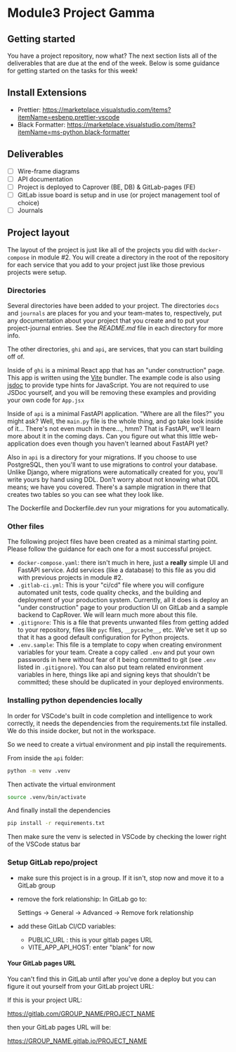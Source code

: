 # Module3 Project Gamma

## Getting started

You have a project repository, now what? The next section
lists all of the deliverables that are due at the end of the
week. Below is some guidance for getting started on the
tasks for this week!

## Install Extensions

-   Prettier: <https://marketplace.visualstudio.com/items?itemName=esbenp.prettier-vscode>
-   Black Formatter: <https://marketplace.visualstudio.com/items?itemName=ms-python.black-formatter>

## Deliverables

-   [ ] Wire-frame diagrams
-   [ ] API documentation
-   [ ] Project is deployed to Caprover (BE, DB) & GitLab-pages (FE)
-   [ ] GitLab issue board is setup and in use (or project management tool of choice)
-   [ ] Journals

## Project layout

The layout of the project is just like all of the projects
you did with `docker-compose` in module #2. You will create
a directory in the root of the repository for each service
that you add to your project just like those previous
projects were setup.

### Directories

Several directories have been added to your project. The
directories `docs` and `journals` are places for you and
your team-mates to, respectively, put any documentation
about your project that you create and to put your
project-journal entries. See the _README.md_ file in each
directory for more info.

The other directories, `ghi` and `api`, are services, that
you can start building off of.

Inside of `ghi` is a minimal React app that has an "under construction" page.
This app is written using the [Vite](https://vitejs.dev/) bundler. The example
code is also using [jsdoc](https://jsdoc.app/) to provide type hints for
JavaScript. You are not required to use JSDoc yourself, and you will be removing
these examples and providing your own code for `App.jsx`

Inside of `api` is a minimal FastAPI application.
"Where are all the files?" you might ask? Well, the
`main.py` file is the whole thing, and go take look inside
of it... There's not even much in there..., hmm? That is
FastAPI, we'll learn more about it in the coming days. Can
you figure out what this little web-application does even
though you haven't learned about FastAPI yet?

Also in `api` is a directory for your migrations.
If you choose to use PostgreSQL, then you'll want to use
migrations to control your database. Unlike Django, where
migrations were automatically created for you, you'll write
yours by hand using DDL. Don't worry about not knowing what
DDL means; we have you covered. There's a sample migration
in there that creates two tables so you can see what they
look like.

The Dockerfile and Dockerfile.dev run your migrations
for you automatically.

### Other files

The following project files have been created as a minimal
starting point. Please follow the guidance for each one for
a most successful project.

-   `docker-compose.yaml`: there isn't much in here, just a
    **really** simple UI and FastAPI service. Add services
    (like a database) to this file as you did with previous
    projects in module #2.
-   `.gitlab-ci.yml`: This is your "ci/cd" file where you will
    configure automated unit tests, code quality checks, and
    the building and deployment of your production system.
    Currently, all it does is deploy an "under construction"
    page to your production UI on GitLab and a sample backend
    to CapRover. We will learn much more about this file.
-   `.gitignore`: This is a file that prevents unwanted files
    from getting added to your repository, files like
    `pyc` files, `__pycache__`, etc. We've set it up so that
    it has a good default configuration for Python projects.
-   `.env.sample`: This file is a template to copy when
    creating environment variables for your team. Create a
    copy called `.env` and put your own passwords in here
    without fear of it being committed to git (see `.env`
    listed in `.gitignore`). You can also put team related
    environment variables in here, things like api and signing
    keys that shouldn't be committed; these should be
    duplicated in your deployed environments.

### Installing python dependencies locally

In order for VSCode's built in code completion and intelligence to
work correctly, it needs the dependencies from the requirements.txt file
installed. We do this inside docker, but not in the workspace.

So we need to create a virtual environment and pip install the requirements.

From inside the `api` folder:

```bash
python -m venv .venv
```

Then activate the virtual environment

```bash
source .venv/bin/activate
```

And finally install the dependencies

```bash
pip install -r requirements.txt
```

Then make sure the venv is selected in VSCode by checking the lower right of the
VSCode status bar

### Setup GitLab repo/project

-   make sure this project is in a group. If it isn't, stop
    now and move it to a GitLab group
-   remove the fork relationship: In GitLab go to:

    Settings -> General -> Advanced -> Remove fork relationship

-   add these GitLab CI/CD variables:
    -   PUBLIC_URL : this is your gitlab pages URL
    -   VITE_APP_API_HOST: enter "blank" for now

#### Your GitLab pages URL

You can't find this in GitLab until after you've done a deploy
but you can figure it out yourself from your GitLab project URL:

If this is your project URL:

https://gitlab.com/GROUP_NAME/PROJECT_NAME

then your GitLab pages URL will be:

https://GROUP_NAME.gitlab.io/PROJECT_NAME
